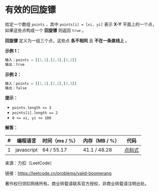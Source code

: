 # 有效的回旋镖

给定一个数组 `points` ，其中 `points[i] = [xi, yi]` 表示 **X-Y** 平面上的一个点，如果这些点构成一个 **回旋镖** 则返回 `true` 。

**回旋镖** 定义为一组三个点，这些点 **各不相同** 且 **不在一条直线上** 。

**示例 1：**

``` javascript
输入：points = [[1,1],[2,3],[3,2]]
输出：true
```

**示例 2：**

``` javascript
输入：points = [[1,1],[2,2],[3,3]]
输出：false
```

**提示：**

- `points.length == 3`
- `points[i].length == 2`
- `0 <= xi, yi <= 100`

**解答：**

**#**|**编程语言**|**时间（ms / %）**|**内存（MB / %）**|**代码**
--|--|--|--|--
1|javascript|64 / 55.17|41.1 / 48.28|[点斜式](./javascript/ac_v1.js)

来源：力扣（LeetCode）

链接：https://leetcode.cn/problems/valid-boomerang

著作权归领扣网络所有。商业转载请联系官方授权，非商业转载请注明出处。
